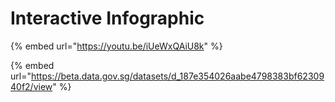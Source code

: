 # Interactive Infographic

{% embed url="https://youtu.be/iUeWxQAiU8k" %}

{% embed url="https://beta.data.gov.sg/datasets/d_187e354026aabe4798383bf6230940f2/view" %}

